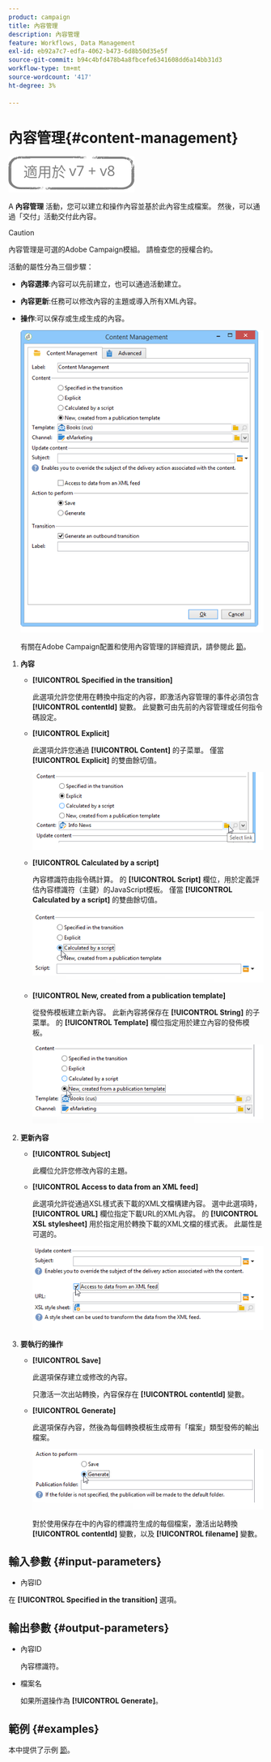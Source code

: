 ```yaml
---
product: campaign
title: 內容管理
description: 內容管理
feature: Workflows, Data Management
exl-id: eb92a7c7-edfa-4062-b473-6d8b50d35e5f
source-git-commit: b94c4bfd478b4a8fbcefe6341608dd6a14bb31d3
workflow-type: tm+mt
source-wordcount: '417'
ht-degree: 3%

---
```


# 內容管理{#content-management}

![](../../assets/common.svg)

A **內容管理** 活動，您可以建立和操作內容並基於此內容生成檔案。 然後，可以通過「交付」活動交付此內容。

>[!CAUTION]
>
>內容管理是可選的Adobe Campaign模組。 請檢查您的授權合約。

活動的屬性分為三個步驟：

* **內容選擇**:內容可以先前建立，也可以通過活動建立。
* **內容更新**:任務可以修改內容的主題或導入所有XML內容。
* **操作**:可以保存或生成生成的內容。

   ![](assets/content_mgmt_edit.png)

   有關在Adobe Campaign配置和使用內容管理的詳細資訊，請參閱此 [節](../../delivery/using/about-content-management.md)。

1. **內容**

   * **[!UICONTROL Specified in the transition]**

      此選項允許您使用在轉換中指定的內容，即激活內容管理的事件必須包含 **[!UICONTROL contentId]** 變數。 此變數可由先前的內容管理或任何指令碼設定。

   * **[!UICONTROL Explicit]**

      此選項允許您通過 **[!UICONTROL Content]** 的子菜單。 僅當 **[!UICONTROL Explicit]** 的雙曲餘切值。

      ![](assets/content_mgmt_explicit.png)

   * **[!UICONTROL Calculated by a script]**

      內容標識符由指令碼計算。 的 **[!UICONTROL Script]** 欄位，用於定義評估內容標識符（主鍵）的JavaScript模板。 僅當 **[!UICONTROL Calculated by a script]** 的雙曲餘切值。

      ![](assets/content_mgmt_script.png)

   * **[!UICONTROL New, created from a publication template]**

      從發佈模板建立新內容。 此新內容將保存在 **[!UICONTROL String]** 的子菜單。 的 **[!UICONTROL Template]** 欄位指定用於建立內容的發佈模板。

      ![](assets/content_mgmt_new.png)

1. **更新內容**

   * **[!UICONTROL Subject]**

      此欄位允許您修改內容的主題。

   * **[!UICONTROL Access to data from an XML feed]**

      此選項允許從通過XSL樣式表下載的XML文檔構建內容。 選中此選項時， **[!UICONTROL URL]** 欄位指定下載URL的XML內容。 的 **[!UICONTROL XSL stylesheet]** 用於指定用於轉換下載的XML文檔的樣式表。 此屬性是可選的。

      ![](assets/content_mgmt_xmlcontent.png)

1. **要執行的操作**

   * **[!UICONTROL Save]**

      此選項保存建立或修改的內容。

      只激活一次出站轉換，內容保存在 **[!UICONTROL contentId]** 變數。

   * **[!UICONTROL Generate]**

      此選項保存內容，然後為每個轉換模板生成帶有「檔案」類型發佈的輸出檔案。

      ![](assets/content_mgmt_generate.png)

      對於使用保存在中的內容的標識符生成的每個檔案，激活出站轉換 **[!UICONTROL contentId]** 變數，以及 **[!UICONTROL filename]** 變數。

## 輸入參數 {#input-parameters}

* 內容ID

在 **[!UICONTROL Specified in the transition]** 選項。

## 輸出參數 {#output-parameters}

* 內容ID

   內容標識符。

* 檔案名

   如果所選操作為 **[!UICONTROL Generate]**。

## 範例 {#examples}

本中提供了示例 [節](../../delivery/using/automating-via-workflows.md#examples)。
